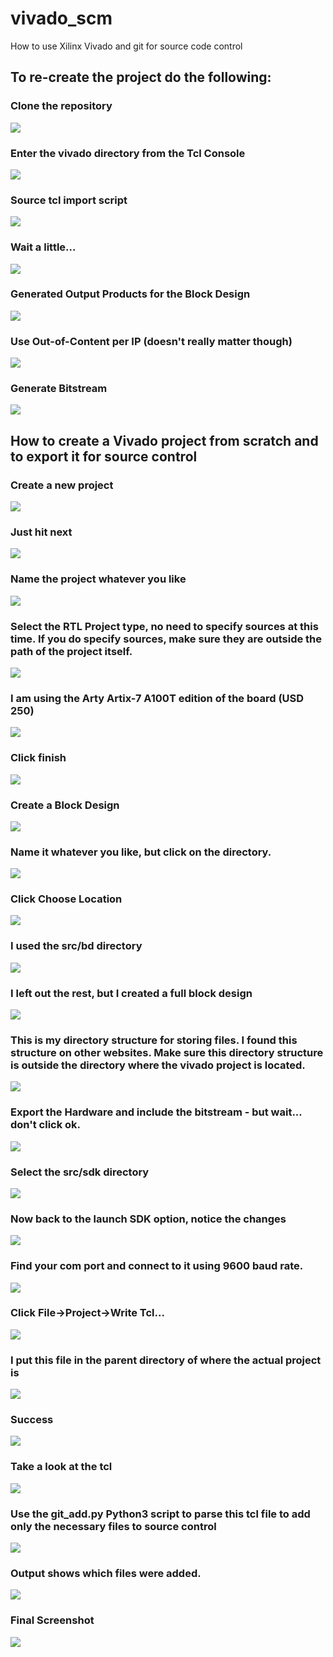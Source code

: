 # vivado_scm
How to use Xilinx Vivado and git for source code control


## To re-create the project do the following:

### Clone the repository
![](./pictures/import/01-Clone_Repo.png)

### Enter the vivado directory from the Tcl Console
![](./pictures/import/02-Cd_from_tcl_console.png)

### Source tcl import script
![](./pictures/import/03-Source_tcl_script.png)

### Wait a little...
![](./pictures/import/04-Running_Create_Project.png)

### Generated Output Products for the Block Design
![](./pictures/import/05-Generate_Output_Products.png)

### Use Out-of-Content per IP (doesn't really matter though)
![](./pictures/import/06-Out_of_Context_per_IP.png)

### Generate Bitstream
![](./pictures/import/07-Generate_Bitstream.png)

## How to create a Vivado project from scratch and to export it for source control

### Create a new project
![](./pictures/export/01-Create_Project.png)

### Just hit next
![](./pictures/export/02-Create_Project_Step_1.png)

### Name the project whatever you like
![](./pictures/export/03-Create_Project_Step_2.png)

### Select the RTL Project type, no need to specify sources at this time.  If you do specify sources, make sure they are outside the path of the project itself.
![](./pictures/export/04-Create_Project_Step_3.png)

### I am using the Arty Artix-7 A100T edition of the board (USD 250)
![](./pictures/export/05-Create_Project_Step_4.png)

### Click finish
![](./pictures/export/06-Create_Project_Step_5.png)

### Create a Block Design
![](./pictures/export/07-Create_Block_Design.png)

### Name it whatever you like, but click on the directory.
![](./pictures/export/08-Pick_Custom_Location.png)

### Click Choose Location
![](./pictures/export/09-Pick_Custom_Location_2.png)

### I used the src/bd directory
![](./pictures/export/10-Pick_Custom_Location_3.png)

### I left out the rest, but I created a full block design
![](./pictures/export/11-Create_full_Block_Design.png)

### This is my directory structure for storing files.  I found this structure on other websites.  Make sure this directory structure is outside the directory where the vivado project is located.
![](./pictures/export/12-Create_these_dirs.png)

### Export the Hardware and include the bitstream - but wait... don't click ok.
![](./pictures/export/13-Export_Hardware.png)

### Select the src/sdk directory
![](./pictures/export/14-Again_outside_project_root.png)

### Now back to the launch SDK option, notice the changes
![](./pictures/export/15-Defaults_look_like_this.png)

### Find your com port and connect to it using 9600 baud rate.
![](./pictures/export/16-Run_it.png)

### Click File->Project->Write Tcl...
![](./pictures/export/17-Export_IP.png)

### I put this file in the parent directory of where the actual project is
![](./pictures/export/18-Nothing_Selected.png)

### Success
![](./pictures/export/19-Success.png)

### Take a look at the tcl
![](./pictures/export/20-Files-to-Import.png)

### Use the git_add.py Python3 script to parse this tcl file to add only the necessary files to source control
![](./pictures/export/21-Copy_git_add.png)

### Output shows which files were added.
![](./pictures/export/22-Use_my_git_add_script.png)

### Final Screenshot
![](./pictures/export/23-Use_my_script.png)
